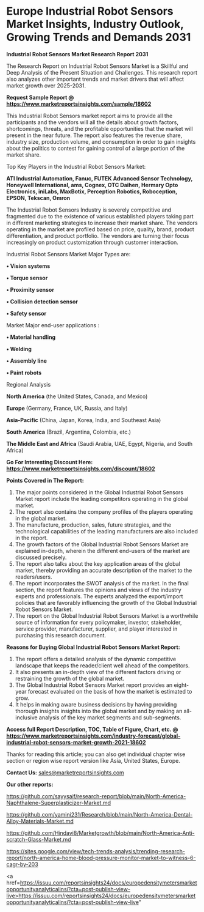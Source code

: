  # Europe Industrial Robot Sensors Market Insights, Industry Outlook, Growing Trends and Demands 2031

<strong>Industrial Robot Sensors Market Research Report 2031</strong>

The Research Report on Industrial Robot Sensors Market is a Skillful and Deep Analysis of the Present Situation and Challenges. This research report also analyzes other important trends and market drivers that will affect market growth over 2025-2031.

<strong>Request Sample Report @ <a href=https://www.marketreportsinsights.com/sample/18602>https://www.marketreportsinsights.com/sample/18602</a></strong>

This Industrial Robot Sensors market report aims to provide all the participants and the vendors will all the details about growth factors, shortcomings, threats, and the profitable opportunities that the market will present in the near future. The report also features the revenue share, industry size, production volume, and consumption in order to gain insights about the politics to contest for gaining control of a large portion of the market share.

Top Key Players in the Industrial Robot Sensors Market:

<strong>ATI Industrial Automation, Fanuc, FUTEK Advanced Sensor Technology, Honeywell International, ams, Cognex, OTC Daihen, Hermary Opto Electronics, iniLabs, MaxBotix, Perception Robotics, Roboception, EPSON, Tekscan, Omron</strong>

The Industrial Robot Sensors Industry is severely competitive and fragmented due to the existence of various established players taking part in different marketing strategies to increase their market share. The vendors operating in the market are profiled based on price, quality, brand, product differentiation, and product portfolio. The vendors are turning their focus increasingly on product customization through customer interaction.

Industrial Robot Sensors Market Major Types are:

<strong>• Vision systems

• Torque sensor

• Proximity sensor

• Collision detection sensor

• Safety sensor</strong>

Market Major end-user applications :

<strong>• Material handling

• Welding

• Assembly line

• Paint robots</strong>

Regional Analysis

</u><strong><b>North America</b></strong> (the United States, Canada, and Mexico)

<strong><b>Europe </b></strong>(Germany, France, UK, Russia, and Italy)

<strong><b>Asia-Pacific</b></strong> (China, Japan, Korea, India, and Southeast Asia)

<strong><b>South America</b></strong> (Brazil, Argentina, Colombia, etc.)

<strong><b>The Middle East and Africa</b></strong> (Saudi Arabia, UAE, Egypt, Nigeria, and South Africa)

<strong>Go For Interesting Discount Here: <a href=https://www.marketreportsinsights.com/discount/18602>https://www.marketreportsinsights.com/discount/18602</a></strong>

<strong>Points Covered in The Report:</strong>
<ol>
  <li>The major points considered in the Global Industrial Robot Sensors Market report include the leading competitors operating in the global market.</li>
  <li>The report also contains the company profiles of the players operating in the global market.</li>
  <li>The manufacture, production, sales, future strategies, and the technological capabilities of the leading manufacturers are also included in the report.</li>
  <li>The growth factors of the Global Industrial Robot Sensors Market are explained in-depth, wherein the different end-users of the market are discussed precisely.</li>
  <li>The report also talks about the key application areas of the global market, thereby providing an accurate description of the market to the readers/users.</li>
  <li>The report incorporates the SWOT analysis of the market. In the final section, the report features the opinions and views of the industry experts and professionals. The experts analyzed the export/import policies that are favorably influencing the growth of the Global Industrial Robot Sensors Market.</li>
  <li>The report on the Global Industrial Robot Sensors Market is a worthwhile source of information for every policymaker, investor, stakeholder, service provider, manufacturer, supplier, and player interested in purchasing this research document.</li>
</ol>
<strong>Reasons for Buying Global Industrial Robot Sensors Market Report:</strong>

<ol>
  <li>The report offers a detailed analysis of the dynamic competitive landscape that keeps the reader/client well ahead of the competitors.</li>
  <li>It also presents an in-depth view of the different factors driving or restraining the growth of the global market.</li>
  <li>The Global Industrial Robot Sensors Market report provides an eight-year forecast evaluated on the basis of how the market is estimated to grow.</li>
  <li>It helps in making aware business decisions by having providing thorough insights insights into the global market and by making an all-inclusive analysis of the key market segments and sub-segments.</li>
</ol>
<strong>Access full Report Description, TOC, Table of Figure, Chart, etc. @ <a href=https://www.marketreportsinsights.com/industry-forecast/global-industrial-robot-sensors-market-growth-2021-18602>https://www.marketreportsinsights.com/industry-forecast/global-industrial-robot-sensors-market-growth-2021-18602</a></strong>


Thanks for reading this article; you can also get individual chapter wise section or region wise report version like Asia, United States, Europe.

<strong>Contact Us:</strong>
sales@marketreportsinsights.com

<strong>Our other reports:</strong>

<a href=https://github.com/sayysaif/research-report/blob/main/North-America-Naphthalene-Superplasticizer-Market.md>https://github.com/sayysaif/research-report/blob/main/North-America-Naphthalene-Superplasticizer-Market.md</a>

<a href=https://github.com/yamini231/Research/blob/main/North-America-Dental-Alloy-Materials-Market.md>https://github.com/yamini231/Research/blob/main/North-America-Dental-Alloy-Materials-Market.md</a>

<a href=https://github.com/Hindavi8/Marketgrowth/blob/main/North-America-Anti-scratch-Glass-Market.md>https://github.com/Hindavi8/Marketgrowth/blob/main/North-America-Anti-scratch-Glass-Market.md</a>

<a href=https://sites.google.com/view/tech-trends-analysis/trending-research-report/north-america-home-blood-pressure-monitor-market-to-witness-6-cagr-by-203>https://sites.google.com/view/tech-trends-analysis/trending-research-report/north-america-home-blood-pressure-monitor-market-to-witness-6-cagr-by-203</a>

<a href=https://issuu.com/reportsinsights24/docs/europedensitymetersmarketopportunityanalyticalinsi?cta=post-publish-view-live>https://issuu.com/reportsinsights24/docs/europedensitymetersmarketopportunityanalyticalinsi?cta=post-publish-view-live</a>"
